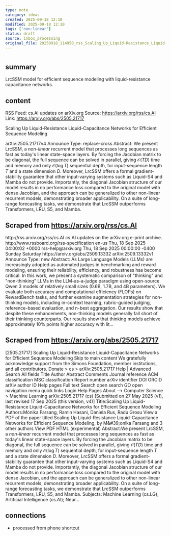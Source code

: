 ```yaml
---
type: note
category: ideas
created: 2025-09-18 12:10
modified: 2025-09-18 12:10
tags: ['non-linear']
status: draft
source: inbox_processing
original_file: 20250918_114950_rss_Scaling_Up_Liquid-Resistance_Liquid-Capacitance_Ne.txt
---
```


# 

## summary
LrcSSM model for efficient sequence modeling with liquid-resistance capacitance networks.

## content
RSS Feed: cs.AI updates on arXiv.org
Source: https://arxiv.org/rss/cs.AI
Link: https://arxiv.org/abs/2505.21717

Scaling Up Liquid-Resistance Liquid-Capacitance Networks for Efficient Sequence Modeling

arXiv:2505.21717v4 Announce Type: replace-cross Abstract: We present LrcSSM, a $\textit{non-linear}$ recurrent model that processes long sequences as fast as today's linear state-space layers. By forcing the Jacobian matrix to be diagonal, the full sequence can be solved in parallel, giving $\mathcal{O}(TD)$ time and memory and only $\mathcal{O}(\log T)$ sequential depth, for input-sequence length $T$ and a state dimension $D$. Moreover, LrcSSM offers a formal gradient-stability guarantee that other input-varying systems such as Liquid-S4 and Mamba do not provide. Importantly, the diagonal Jacobian structure of our model results in no performance loss compared to the original model with dense Jacobian, and the approach can be generalized to other non-linear recurrent models, demonstrating broader applicability. On a suite of long-range forecasting tasks, we demonstrate that LrcSSM outperforms Transformers, LRU, S5, and Mamba.

## Scraped from https://arxiv.org/rss/cs.AI
<?xml version='1.0' encoding='UTF-8'?>
<rss xmlns:arxiv="http://arxiv.org/schemas/atom" xmlns:dc="http://purl.org/dc/elements/1.1/" xmlns:atom="http://www.w3.org/2005/Atom" xmlns:content="http://purl.org/rss/1.0/modules/content/" version="2.0">
  <channel>
    <title>cs.AI updates on arXiv.org</title>
    <link>http://rss.arxiv.org/rss/cs.AI</link>
    <description>cs.AI updates on the arXiv.org e-print archive.</description>
    <atom:link href="http://rss.arxiv.org/rss/cs.AI" rel="self" type="application/rss+xml"/>
    <docs>http://www.rssboard.org/rss-specification</docs>
    <language>en-us</language>
    <lastBuildDate>Thu, 18 Sep 2025 04:00:02 +0000</lastBuildDate>
    <managingEditor>rss-help@arxiv.org</managingEditor>
    <pubDate>Thu, 18 Sep 2025 00:00:00 -0400</pubDate>
    <skipDays>
      <day>Sunday</day>
      <day>Saturday</day>
    </skipDays>
    <item>
      <title>Explicit Reasoning Makes Better Judges: A Systematic Study on Accuracy, Efficiency, and Robustness</title>
      <link>https://arxiv.org/abs/2509.13332</link>
      <description>arXiv:2509.13332v1 Announce Type: new 
Abstract: As Large Language Models (LLMs) are increasingly adopted as automated judges in benchmarking and reward modeling, ensuring their reliability, efficiency, and robustness has become critical. In this work, we present a systematic comparison of "thinking" and "non-thinking" LLMs in the LLM-as-a-judge paradigm using open-source Qwen 3 models of relatively small sizes (0.6B, 1.7B, and 4B parameters). We evaluate both accuracy and computational efficiency (FLOPs) on RewardBench tasks, and further examine augmentation strategies for non-thinking models, including in-context learning, rubric-guided judging, reference-based evaluation, and n-best aggregation. Our results show that despite these enhancements, non-thinking models generally fall short of their thinking counterparts. Our results show that thinking models achieve approximately 10% points higher accuracy with lit...


## Scraped from https://arxiv.org/abs/2505.21717
[2505.21717] Scaling Up Liquid-Resistance Liquid-Capacitance Networks for Efficient Sequence Modeling Skip to main content We gratefully acknowledge support from the Simons Foundation, member institutions, and all contributors. Donate &gt; cs &gt; arXiv:2505.21717 Help | Advanced Search All fields Title Author Abstract Comments Journal reference ACM classification MSC classification Report number arXiv identifier DOI ORCID arXiv author ID Help pages Full text Search open search GO open navigation menu quick links Login Help Pages About --> Computer Science > Machine Learning arXiv:2505.21717 (cs) [Submitted on 27 May 2025 (v1), last revised 17 Sep 2025 (this version, v4)] Title:Scaling Up Liquid-Resistance Liquid-Capacitance Networks for Efficient Sequence Modeling Authors:Mónika Farsang, Ramin Hasani, Daniela Rus, Radu Grosu View a PDF of the paper titled Scaling Up Liquid-Resistance Liquid-Capacitance Networks for Efficient Sequence Modeling, by M\&#39;onika Farsang and 3 other authors View PDF HTML (experimental) Abstract:We present LrcSSM, a $\textit{non-linear}$ recurrent model that processes long sequences as fast as today&#39;s linear state-space layers. By forcing the Jacobian matrix to be diagonal, the full sequence can be solved in parallel, giving $\mathcal{O}(TD)$ time and memory and only $\mathcal{O}(\log T)$ sequential depth, for input-sequence length $T$ and a state dimension $D$. Moreover, LrcSSM offers a formal gradient-stability guarantee that other input-varying systems such as Liquid-S4 and Mamba do not provide. Importantly, the diagonal Jacobian structure of our model results in no performance loss compared to the original model with dense Jacobian, and the approach can be generalized to other non-linear recurrent models, demonstrating broader applicability. On a suite of long-range forecasting tasks, we demonstrate that LrcSSM outperforms Transformers, LRU, S5, and Mamba. Subjects: Machine Learning (cs.LG); Artificial Intelligence (cs.AI); Neur...


## connections
- processed from phone shortcut
